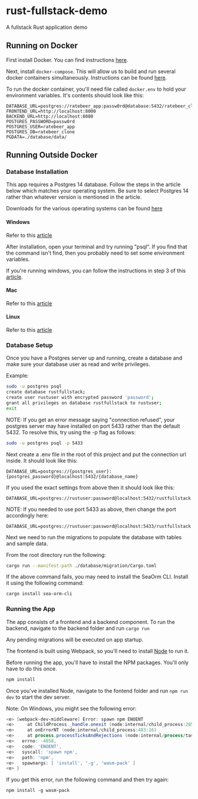 # rust-fullstack-demo
A fullstack Rust application demo

## Running on Docker
First install Docker.
You can find instructions [here](https://docs.docker.com/get-docker/).

Next, install `docker-compose`.
This will allow us to build and run several docker containers simultaneously.
Instructions can be found [here](https://docs.docker.com/compose/install/).

To run the docker container, you'll need file called `docker.env` to hold your environment variables.
It's contents should look like this:

```
DATABASE_URL=postgres://ratebeer_app:passw0rd@database:5432/ratebeer_clone
FRONTEND_URL=http://localhost:8000
BACKEND_URL=http://localhost:8080
POSTGRES_PASSWORD=passw0rd
POSTGRES_USER=ratebeer_app
POSTGRES_DB=ratebeer_clone
PGDATA=./database/data/
```

## Running Outside Docker

### Database Installation
This app requires a Postgres 14 database.
Follow the steps in the article below which matches your operating system.
Be sure to select Postgres 14 rather than whatever version is mentioned in the article.

Downloads for the various operating systems can be found [here](https://www.enterprisedb.com/downloads/postgres-postgresql-downloads)

#### Windows
Refer to this [article](https://www.postgresqltutorial.com/postgresql-getting-started/install-postgresql/)

After installation, open your terminal and try running "psql".
If you find that the command isn't find, then you probably need to set some environment variables.

If you're running windows, you can follow the instructions in step 3 of this [article](https://aeadedoyin.medium.com/getting-started-with-postgresql-on-windows-201906131300-ee75f066df78).

#### Mac
Refer to this [article](https://www.postgresqltutorial.com/postgresql-getting-started/install-postgresql-macos/)

#### Linux
Refer to this [article](https://www.postgresqltutorial.com/postgresql-getting-started/install-postgresql-linux/)

### Database Setup
Once you have a Postgres server up and running, create a database and make sure your database user as read and write privileges.

Example:

```bash
sudo -u postgres psql
create database rustfullstack;
create user rustuser with encrypted password 'password';
grant all privileges on database rustfullstack to rustuser;
exit
```

NOTE: If you get an error message saying "connection refused", your postgres server may have installed on port 5433 rather than the default 5432. To resolve this, try using the -p flag as follows:

```bash
sudo -u postgres psql -p 5433
```

Next create a .env file in the root of this project and put the connection url inside.
It should look like this:

```
DATABASE_URL=postgres://{postgres_user}:{postgres_password}@localhost:5432/{database_name}
```

If you used the exact settings from above then it should look like this:

```
DATABASE_URL=postgres://rustuser:password@localhost:5432/rustfullstack
```

NOTE: If you needed to use port 5433 as above, then change the port accordingly here:

```
DATABASE_URL=postgres://rustuser:password@localhost:5433/rustfullstack
```

Next we need to run the migrations to populate the database with tables and sample data.

From the root directory run the following:

```bash
cargo run --manifest-path ./database/migration/Cargo.toml
```

If the above command fails, you may need to install the SeaOrm CLI. Install it using the following command:

```bash
cargo install sea-orm-cli
```

### Running the App
The app consists of a frontend and a backend component.
To run the backend, navigate to the backend folder and run `cargo run`

Any pending migrations will be executed on app startup.

The frontend is built using Webpack, so you'll need to install [Node](https://nodejs.org/en/download/) to run it.

Before running the app, you'll have to install the NPM packages.
You'll only have to do this once.

```bash
npm install
```

Once you've installed Node, navigate to the fontend folder and run `npm run dev` to start the dev server.

Note: On Windows, you might see the following error:

```powershell
<e> [webpack-dev-middleware] Error: spawn npm ENOENT
<e>     at ChildProcess._handle.onexit (node:internal/child_process:285:19)
<e>     at onErrorNT (node:internal/child_process:483:16)
<e>     at process.processTicksAndRejections (node:internal/process/task_queues:82:21) {
<e>   errno: -4058,
<e>   code: 'ENOENT',
<e>   syscall: 'spawn npm',
<e>   path: 'npm',
<e>   spawnargs: [ 'install', '-g', 'wasm-pack' ]
<e> }
```

If you get this error, run the following command and then try again:

```
npm install -g wasm-pack
```